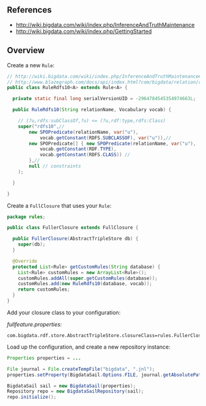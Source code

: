 ## References

* http://wiki.bigdata.com/wiki/index.php/InferenceAndTruthMaintenance
* http://wiki.bigdata.com/wiki/index.php/GettingStarted

## Overview

Create a new `Rule`:

```java
// http://wiki.bigdata.com/wiki/index.php/InferenceAndTruthMaintenance#Writing_your_own_inference_rules
// http://www.blazegraph.com/docs/api/index.html?com/bigdata/relation/rule/Rule.html
public class RuleRdfs10<A> extends Rule<A> {

  private static final long serialVersionUID = -2964784545354974663L;

  public RuleRdfs10(String relationName, Vocabulary vocab) {

    // (?u,rdfs:subClassOf,?u) <= (?u,rdf:type,rdfs:Class)
    super("rdfs10",//
        new SPOPredicate(relationName, var("u"),
            vocab.getConstant(RDFS.SUBCLASSOF), var("u")),//
        new SPOPredicate[] { new SPOPredicate(relationName, var("u"),
            vocab.getConstant(RDF.TYPE),
            vocab.getConstant(RDFS.CLASS)) //
        },//
        null // constraints
    );

  }

}
```

Create a `FullClosure` that uses your `Rule`:

```java
package rules;

public class FullerClosure extends FullClosure {

  public FullerClosure(AbstractTripleStore db) {
    super(db);
  }

  @Override
  protected List<Rule> getCustomRules(String database) {
    List<Rule> customRules = new ArrayList<Rule>();
    customRules.addAll(super.getCustomRules(database));
    customRules.add(new RuleRdfs10(database, vocab));
    return customRules;
  }
}
```

Add your closure class to your configuration:

*fullfeature.properties:*

```
com.bigdata.rdf.store.AbstractTripleStore.closureClass=rules.FullerClosure
```

Load up the configuration, and create a new repository instance:

```java
Properties properties = ...

File journal = File.createTempFile("bigdata", ".jnl");
properties.setProperty(BigdataSail.Options.FILE, journal.getAbsolutePath());

BigdataSail sail = new BigdataSail(properties);
Repository repo = new BigdataSailRepository(sail);
repo.initialize();
```
